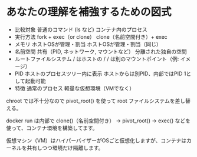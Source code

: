# あなたの理解を補強するための図式
- 比較対象	普通のコマンド (ls など)	コンテナ内のプロセス
- 実行方法	fork + exec（or clone）	clone（名前空間付き）+ exec
- メモリ	ホストOSが管理・割当	ホストOSが管理・割当（同じ）
- 名前空間	共有（PID, ネットワーク, マウントなど）	分離された独自の空間
- ルートファイルシステム	/ はホストの /	/ は別のマウントポイント（例: イメージ）
- PID	ホストのプロセスツリー内に表示	ホストからは別PID、内部ではPID 1として起動可能
- 特徴	通常のプロセス	軽量な仮想環境（VMでなく）

chroot では不十分なので pivot_root() を使って root ファイルシステムを差し替える。

  docker run は内部で clone()（名前空間付き） → pivot_root() → exec() などを使って、コンテナ環境を構築してます。

  仮想マシン（VM）はハイパーバイザーがOSごと仮想化しますが、コンテナはカーネルを共有しつつ環境だけ隔離します。

